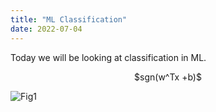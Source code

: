 ```yaml
---
title: "ML Classification"
date: 2022-07-04
---
```


Today we will be looking at classification in ML.
<p align="center">
$sgn(w^Tx +b)$
</p>

![Fig1](/github-pages-with-jekyll/docs/assets/fig01.png)
